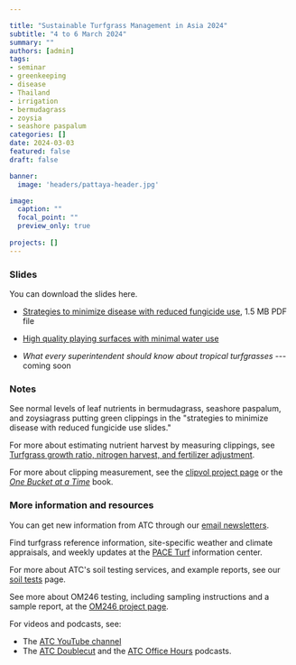 ```yaml
---

title: "Sustainable Turfgrass Management in Asia 2024"
subtitle: "4 to 6 March 2024"
summary: ""
authors: [admin]
tags: 
- seminar
- greenkeeping
- disease
- Thailand
- irrigation
- bermudagrass
- zoysia
- seashore paspalum
categories: []
date: 2024-03-03
featured: false
draft: false

banner:
  image: 'headers/pattaya-header.jpg'

image:
  caption: ""
  focal_point: ""
  preview_only: true
  
projects: []
---
```


### Slides 

You can download the slides here.

* [Strategies to minimize disease with reduced fungicide use](healthy.pdf), 1.5 MB PDF file

* [High quality playing surfaces with minimal water use]()

* *What every superintendent should know about tropical turfgrasses* --- coming soon

### Notes 

See normal levels of leaf nutrients in bermudagrass, seashore paspalum, and zoysiagrass putting green clippings in the "strategies to minimize disease with reduced fungicide use slides."

For more about estimating nutrient harvest by measuring clippings, see [Turfgrass growth ratio, nitrogen harvest, and fertilizer adjustment](/post/growth-ratio-nitrogen-harvest-and-fertilizer-adjustment/).

For more about clipping measurement, see the [clipvol project page](/project/clipvol/) or the [*One Bucket at a Time*](https://micahwoods.github.io/buckets/) book.

### More information and resources

You can get new information from ATC through our [email newsletters](/newsletter/).

Find turfgrass reference information, site-specific weather and climate appraisals, and weekly updates at the [PACE Turf](https://www.paceturf.org/) information center.

For more about ATC's soil testing services, and example reports, see our [soil tests](https://www.asianturfgrass.com/project/soil-tests/) page.

See more about OM246 testing, including sampling instructions and a sample report, at the [OM246 project page](https://www.asianturfgrass.com/project/om246/).

For videos and podcasts, see:

* The [ATC YouTube channel](https://www.youtube.com/asianturfgrasscenter)
* The [ATC Doublecut](https://doublecut.asianturfgrass.com/) and the [ATC Office Hours](https://office-hours.asianturfgrass.com/) podcasts.



